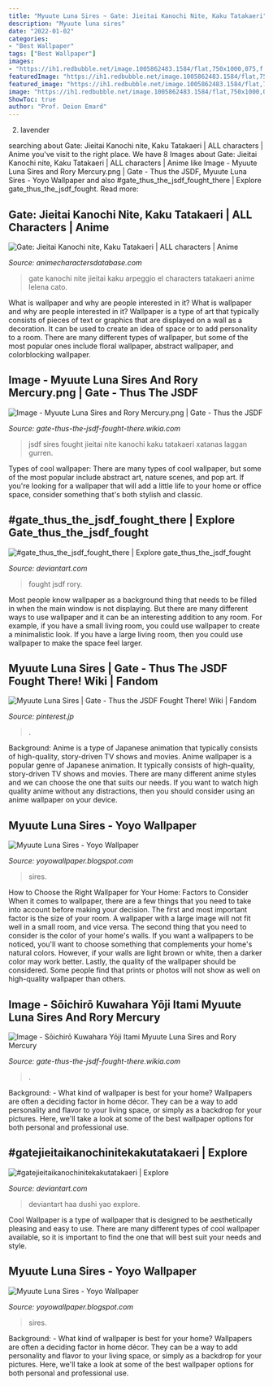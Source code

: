 ```yaml
---
title: "Myuute Luna Sires ~ Gate: Jieitai Kanochi Nite, Kaku Tatakaeri"
description: "Myuute luna sires"
date: "2022-01-02"
categories:
- "Best Wallpaper"
tags: ["Best Wallpaper"]
images:
- "https://ih1.redbubble.net/image.1005862483.1584/flat,750x1000,075,f.jpg"
featuredImage: "https://ih1.redbubble.net/image.1005862483.1584/flat,750x1000,075,f.jpg"
featured_image: "https://ih1.redbubble.net/image.1005862483.1584/flat,750x1000,075,f.jpg"
image: "https://ih1.redbubble.net/image.1005862483.1584/flat,750x1000,075,f.jpg"
ShowToc: true
author: "Prof. Deion Emard"
---
```



2. lavender 

	

		
searching about Gate: Jieitai Kanochi nite, Kaku Tatakaeri | ALL characters | Anime you've visit to the right place. We have 8 Images about Gate: Jieitai Kanochi nite, Kaku Tatakaeri | ALL characters | Anime like Image - Myuute Luna Sires and Rory Mercury.png | Gate - Thus the JSDF, Myuute Luna Sires - Yoyo Wallpaper and also #gate_thus_the_jsdf_fought_there | Explore gate_thus_the_jsdf_fought. Read more:
		
    
## Gate: Jieitai Kanochi Nite, Kaku Tatakaeri | ALL Characters | Anime

<img loading=lazy src="http://www.animecharactersdatabase.com/uploads/chars/thumbs/200/25026-250323996.jpg" onerror="this.onerror=null;this.src='https://tse4.mm.bing.net/th?id=OIP.jBoO5YYxSMRiIOC710w8zgHaHa&amp;pid=15.1';" alt="Gate: Jieitai Kanochi nite, Kaku Tatakaeri | ALL characters | Anime">

_Source: animecharactersdatabase.com_

>gate kanochi nite jieitai kaku arpeggio el characters tatakaeri anime lelena cato. 

	

What is wallpaper and why are people interested in it?
What is wallpaper and why are people interested in it?
Wallpaper is a type of art that typically consists of pieces of text or graphics that are displayed on a wall as a decoration. It can be used to create an idea of space or to add personality to a room. There are many different types of wallpaper, but some of the most popular ones include floral wallpaper, abstract wallpaper, and colorblocking wallpaper.

    
## Image - Myuute Luna Sires And Rory Mercury.png | Gate - Thus The JSDF

<img loading=lazy src="https://vignette.wikia.nocookie.net/gate-thus-the-jsdf-fought-there/images/6/68/Myuute_Luna_Sires_and_Rory_Mercury.png/revision/latest?cb=20170514011503" onerror="this.onerror=null;this.src='https://tse2.mm.bing.net/th?id=OIP._8Cp1Rp1U6rEi2oJkMEodQHaJT&amp;pid=15.1';" alt="Image - Myuute Luna Sires and Rory Mercury.png | Gate - Thus the JSDF">

_Source: gate-thus-the-jsdf-fought-there.wikia.com_

>jsdf sires fought jieitai nite kanochi kaku tatakaeri xatanas laggan gurren. 

	

Types of cool wallpaper:
There are many types of cool wallpaper, but some of the most popular include abstract art, nature scenes, and pop art. If you're looking for a wallpaper that will add a little life to your home or office space, consider something that's both stylish and classic.

    
## #gate_thus_the_jsdf_fought_there | Explore Gate_thus_the_jsdf_fought

<img loading=lazy src="https://t00.deviantart.net/E4qgRQqKhCCWwHLHxfcFbuVswAI=/500x250/filters:fixed_height(100,100):origin()/pre00/6221/th/pre/i/2018/135/a/0/rory_mercury__gate__by_elinisi-dcblnv6.png" onerror="this.onerror=null;this.src='https://tse2.mm.bing.net/th?id=OIP.3oZRBOTygI3rvUSjFjN2ZwAAAA&amp;pid=15.1';" alt="#gate_thus_the_jsdf_fought_there | Explore gate_thus_the_jsdf_fought">

_Source: deviantart.com_

>fought jsdf rory. 

	

Most people know wallpaper as a background thing that needs to be filled in when the main window is not displaying. But there are many different ways to use wallpaper and it can be an interesting addition to any room. For example, if you have a small living room, you could use wallpaper to create a minimalistic look. If you have a large living room, then you could use wallpaper to make the space feel larger.

    
## Myuute Luna Sires | Gate - Thus The JSDF Fought There! Wiki | Fandom

<img loading=lazy src="https://i.pinimg.com/736x/bc/ea/86/bcea8681259b9bfa0e0c7eb10e9436d0.jpg" onerror="this.onerror=null;this.src='https://tse4.mm.bing.net/th?id=OIP.Xl9g-jpR9KVC1kVNVhqnOQAAAA&amp;pid=15.1';" alt="Myuute Luna Sires | Gate - Thus the JSDF Fought There! Wiki | Fandom">

_Source: pinterest.jp_

>. 

	

Background: Anime is a type of Japanese animation that typically consists of high-quality, story-driven TV shows and movies.
Anime wallpaper is a popular genre of Japanese animation. It typically consists of high-quality, story-driven TV shows and movies. There are many different anime styles and we can choose the one that suits our needs. If you want to watch high quality anime without any distractions, then you should consider using an anime wallpaper on your device.

    
## Myuute Luna Sires - Yoyo Wallpaper

<img loading=lazy src="https://ih1.redbubble.net/image.1005862483.1584/flat,750x1000,075,f.jpg" onerror="this.onerror=null;this.src='https://tse4.mm.bing.net/th?id=OIP.0WxVaU4B4fTJkaOsIqsxEwHaJF&amp;pid=15.1';" alt="Myuute Luna Sires - Yoyo Wallpaper">

_Source: yoyowallpaper.blogspot.com_

>sires. 

	

How to Choose the Right Wallpaper for Your Home: Factors to Consider
When it comes to wallpaper, there are a few things that you need to take into account before making your decision. The first and most important factor is the size of your room. A wallpaper with a large image will not fit well in a small room, and vice versa. 
The second thing that you need to consider is the color of your home's walls. If you want a wallpapers to be noticed, you'll want to choose something that complements your home's natural colors. However, if your walls are light brown or white, then a darker color may work better. 
Lastly, the quality of the wallpaper should be considered. Some people find that prints or photos will not show as well on high-quality wallpaper than others.

    
## Image - Sōichirō Kuwahara Yōji Itami Myuute Luna Sires And Rory Mercury

<img loading=lazy src="https://vignette.wikia.nocookie.net/gate-thus-the-jsdf-fought-there/images/c/c7/Sōichirō_Kuwahara_Yōji_Itami_Myuute_Luna_Sires_and_Rory_Mercury_in_Alnus.png/revision/latest?cb=20170604013320" onerror="this.onerror=null;this.src='https://tse1.mm.bing.net/th?id=OIP.9NMjs5S2GAFaVn7dZFbBaAHaEK&amp;pid=15.1';" alt="Image - Sōichirō Kuwahara Yōji Itami Myuute Luna Sires and Rory Mercury">

_Source: gate-thus-the-jsdf-fought-there.wikia.com_

>. 

	

Background: - What kind of wallpaper is best for your home?
Wallpapers are often a deciding factor in home décor. They can be a way to add personality and flavor to your living space, or simply as a backdrop for your pictures. Here, we'll take a look at some of the best wallpaper options for both personal and professional use.

    
## #gatejieitaikanochinitekakutatakaeri | Explore

<img loading=lazy src="https://t00.deviantart.net/7hrQ-lxxDBvFH4qtd6qyN14UaSI=/500x250/filters:fixed_height(100,100):origin()/pre00/818c/th/pre/i/2018/062/e/c/yao_haa_dushi__1__by_anqueetas-dc4ttn1.jpg" onerror="this.onerror=null;this.src='https://tse2.mm.bing.net/th?id=OIP.EN3uQEm5KnZ6qfL_sCKgYAAAAA&amp;pid=15.1';" alt="#gatejieitaikanochinitekakutatakaeri | Explore">

_Source: deviantart.com_

>deviantart haa dushi yao explore. 

	

Cool Wallpaper is a type of wallpaper that is designed to be aesthetically pleasing and easy to use. There are many different types of cool wallpaper available, so it is important to find the one that will best suit your needs and style.

    
## Myuute Luna Sires - Yoyo Wallpaper

<img loading=lazy src="https://ami.animecharactersdatabase.com/uploads/chars/thumbs/200/1-1614532964.jpg" onerror="this.onerror=null;this.src='https://tse4.mm.bing.net/th?id=OIP.1tauMKvlSXaOeSi04-wfjAAAAA&amp;pid=15.1';" alt="Myuute Luna Sires - Yoyo Wallpaper">

_Source: yoyowallpaper.blogspot.com_

>sires. 

	

Background: - What kind of wallpaper is best for your home?
Wallpapers are often a deciding factor in home décor. They can be a way to add personality and flavor to your living space, or simply as a backdrop for your pictures. Here, we'll take a look at some of the best wallpaper options for both personal and professional use.

